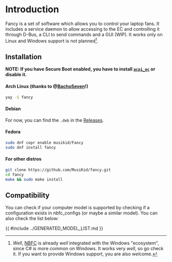 # Introduction

Fancy is a set of software which allows you to control your laptop fans.
It includes a service daemon to allow accessing to the EC and controlling it through D-Bus,
a CLI to send commands and a GUI (WIP).
It works only on Linux and Windows support is not planned[^linux-only].

## Installation

**NOTE: If you have Secure Boot enabled, you have to install [`acpi_ec`](https://github.com/MusiKid/acpi_ec) or disable it.**

#### Arch Linux (thanks to @[BachoSeven](https://github.com/BachoSeven)!)

```sh
yay -S fancy
```

#### Debian

For now, you can find the `.deb` in the [Releases](https://github.com/MusiKid/fancy/releases/latest).

<!--
```sh
sudo add-apt-repository ppa:musikid/fancy
sudo apt install fancy
```
-->

#### Fedora

```sh
sudo dnf copr enable musikid/Fancy
sudo dnf install fancy
```

#### For other distros

```sh
git clone https://github.com/MusiKid/fancy.git
cd fancy
make && sudo make install
```


## Compatibility

You can check if your computer model is supported by checking if a configuration
exists in nbfc_configs (or maybe a similar model).
You can also check the list below:

{{ #include ../GENERATED_MODEL_LIST.md }}

[^linux-only]: *Well*, [NBFC](https://github.com/hirschmann/nbfc) is already *well* integrated
with the Windows "ecosystem", since C# is more common on Windows.
It works very *well*, so go check it. If you want to provide Windows support,
you are also *wel*come.
